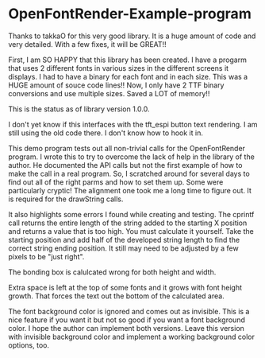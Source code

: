 # OpenFontRender-Example-program

Thanks to takkaO for this very good library.  It is a huge amount of code and very detailed.  With a few fixes, it will be GREAT!!

First, I am SO HAPPY that this library has been created.  I have a progarm that uses 2 different fonts in various sizes in the different screens it displays.  I had to have a binary for each font and in each size.  This was a HUGE amount of souce code lines!!  Now, I only have 2 TTF binary conversions and use multiple sizes.  Saved a LOT of memory!!

This is the status as of library version 1.0.0.

I don't yet know if this interfaces with the tft_espi button text rendering.  I am still using the old code there.  I don't know how to hook it in.

This demo program tests out all non-trivial calls for the OpenFontRender program.  I wrote this to try to overcome the lack of help in the library of the author.  He documented the API calls but not the first example of how to make the call in a real program.  So, I scratched around for several days to find out all of the right parms and how to set them up.  Some were particularly cryptic!  The alignment one took me a long time to figure out.  It is required for the drawString calls.

It also highlights some errors I found while creating and testing.  The cprintf call returns the entire length of the string added to the starting X position and returns a value that is too high.  You must calculate it yourself.  Take the starting position and add half of the developed string length to find the correct string ending position.  It still may need to be adjusted by a few pixels to be "just right".

The bonding box is calulcated wrong for both height and width.

Extra space is left at the top of some fonts and it grows with font height growth.  That forces the text out the bottom of the calculated area.

The font background color is ignored and comes out as invisible.  This is a nice feature if you want it but not so good if you want a font background color.  I hope the author can implement both versions.  Leave this version with invisible background color and implement a working background color options, too.
